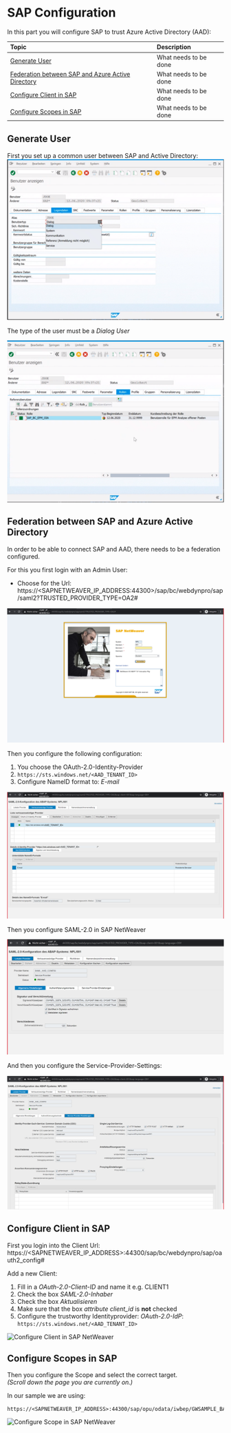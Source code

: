 
# SAP Configuration

In this part you will configure SAP to trust Azure Active Directory (AAD):

|Topic|Description|
|:-----------|:------------------|
|[Generate User]()|What needs to be done|
|[Federation between SAP and Azure Active Directory]()|What needs to be done|
|[Configure Client in SAP]()|What needs to be done|
|[Configure Scopes in SAP]()|What needs to be done|

## Generate User

First you set up a common user between SAP and Active Directory:
![Set up a common user between SAP and Active Directory - Part 1](./img/SAPNetweaverDialogUserPart1.png)

The type of the user must be a *Dialog User*

![Set up a common user between SAP and Active Directory - Part 2](./img/SAPNetweaverDialogUserPart2.png)

## Federation between SAP and Azure Active Directory

In order to be able to connect SAP and AAD, there needs to be a federation configured.

For this you first login with an Admin User:
- Choose for the Url: https://<SAPNETWEAVER_IP_ADDRESS:44300>/sap/bc/webdynpro/sap/saml2?TRUSTED_PROVIDER_TYPE=OA2#

![Login to SAPNetweaver using Admin Account](./img/SAPNetweaverAdminLogIn.png)

Then you configure the following configuration:

1. You choose the OAuth-2.0-Identity-Provider
2. ``` https://sts.windows.net/<AAD_TENANT_ID> ```
3. Configure NameID format to: *E-mail*

![Federation between SAP and Azure Active Directory](./img/SAPNetWeaverTruststellungAAD.png)


Then you configure SAML-2.0 in SAP NetWeaver

![SAML Configuration - Part 1](./img/SAPNetweaverSAMLKonfiguration.png)

And then you configure the Service-Provider-Settings:

![SAML Configuration - Part 2](./img/SAPNetweaverSAMLConfigurationPart2.png)

## Configure Client in SAP

First you login into the Client Url: https://<SAPNETWEAVER_IP_ADDRESS>:44300/sap/bc/webdynpro/sap/oauth2_config#

Add a new Client:
1. Fill in a *OAuth-2.0-Client-ID* and name it e.g. CLIENT1
2. Check the box *SAML-2.0-Inhaber*
3. Check the box *Aktualisieren*
4. Make sure that the box *attribute client_id* is **not** checked
5. Configure the trustworthy Identityprovider: *OAuth-2.0-IdP*: <br>
``` https://sts.windows.net/<AAD_TENANT_ID> ```

![Configure Client in SAP NetWeaver](./img/SAPNetweaverClientSetup.png)

## Configure Scopes in SAP

Then you configure the Scope and select the correct target. <br>
*(Scroll down the page you are currently on.)*

In our sample we are using: 

```
https://<SAPNETWEAVER_IP_ADDRESS>:44300/sap/opu/odata/iwbep/GWSAMPLE_BASIC/ProductSet

```

![Configure Scope in SAP NetWeaver](./img/SAPNetweaverScope.png)